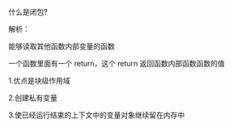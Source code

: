 什么是闭包?

解析：

能够读取其他函数内部变量的函数

一个函数里面有一个 return，这个 return 返回函数内部函数函数的值

1.优点是块级作用域

2.创建私有变量

3.使已经运行结束的上下文中的变量对象继续留在内存中
